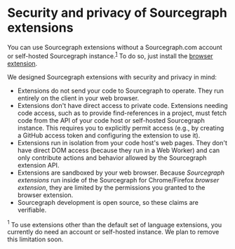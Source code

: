 # Security and privacy of Sourcegraph extensions

You can use Sourcegraph extensions without a Sourcegraph.com account or self-hosted Sourcegraph instance.<sup><a href="#note-1">1</a></sup> To do so, just install the [browser extension](../integration/browser_extension.md).

We designed Sourcegraph extensions with security and privacy in mind:

- Extensions do not send your code to Sourcegraph to operate. They run entirely on the client in your web browser.
- Extensions don't have direct access to private code. Extensions needing code access, such as to provide find-references in a project, must fetch code from the API of your code host or self-hosted Sourcegraph instance. This requires you to explicitly permit access (e.g., by creating a GitHub access token and configuring the extension to use it).
- Extensions run in isolation from your code host's web pages. They don't have direct DOM access (because they run in a Web Worker) and can only contribute actions and behavior allowed by the Sourcegraph extension API.
- Extensions are sandboxed by your web browser. Because *Sourcegraph extensions* run inside of the Sourcegraph for Chrome/Firefox *browser extension*, they are limited by the permissions you granted to the browser extension.
- Sourcegraph development is open source, so these claims are verifiable.

<a name="note-1"><sup>1</sup></a> To use extensions other than the default set of language extensions, you currently do need an account or self-hosted instance. We plan to remove this limitation soon.
